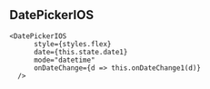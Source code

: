 #
## DatePickerIOS
```
<DatePickerIOS
      style={styles.flex}
      date={this.state.date1}
      mode="datetime"
      onDateChange={d => this.onDateChange1(d)}
  />
```